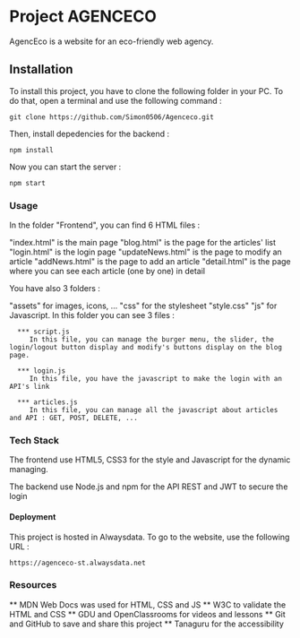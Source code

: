 # Project AGENCECO

AgencEco is a website for an eco-friendly web agency.

## Installation

To install this project, you have to clone the following folder in your PC. To do that, open a terminal and use the following command :

```git clone https://github.com/Simon0506/Agenceco.git```

Then, install depedencies for the backend :

```npm install```

Now you can start the server :

```npm start```

### Usage

In the folder "Frontend", you can find 6 HTML files :

   "index.html" is the main page
   "blog.html" is the page for the articles' list
   "login.html" is the login page
   "updateNews.html" is the page to modify an article
   "addNews.html" is the page to add an article
   "detail.html" is the page where you can see each article (one by one) in detail

You have also 3 folders :

   "assets" for images, icons, ...
   "css" for the stylesheet "style.css"
   "js" for Javascript. In this folder you can see 3 files : 

      *** script.js
         In this file, you can manage the burger menu, the slider, the login/logout button display and modify's buttons display on the blog page.

      *** login.js
         In this file, you have the javascript to make the login with an API's link

      *** articles.js
         In this file, you can manage all the javascript about articles and API : GET, POST, DELETE, ...


### Tech Stack

The frontend use HTML5, CSS3 for the style and Javascript for the dynamic managing.

The backend use Node.js and npm for the API REST and JWT to secure the login

#### Deployment

This project is hosted in Alwaysdata. To go to the website, use the following URL :

``https://agenceco-st.alwaysdata.net``


### Resources 

** MDN Web Docs was used for HTML, CSS and JS
** W3C to validate the HTML and CSS
** GDU and OpenClassrooms for videos and lessons
** Git and GitHub to save and share this project
** Tanaguru for the accessibility


